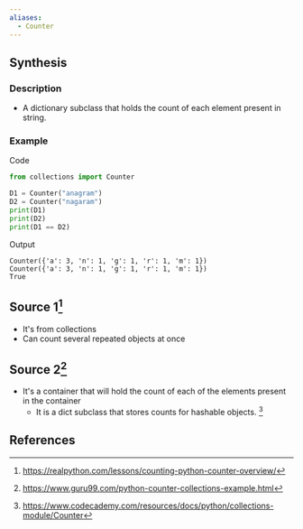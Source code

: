 ```yaml
---
aliases:
  - Counter
---
```

## Synthesis

### Description
- A dictionary subclass that holds the count of each element present in string.
### Example
Code
```python
from collections import Counter

D1 = Counter("anagram")
D2 = Counter("nagaram")
print(D1)
print(D2)
print(D1 == D2)
```
Output
```
Counter({'a': 3, 'n': 1, 'g': 1, 'r': 1, 'm': 1})
Counter({'a': 3, 'n': 1, 'g': 1, 'r': 1, 'm': 1})
True
```
## Source 1[^1]
- It's from collections
- Can count several repeated objects at once

## Source 2[^2]
- It's a container that will hold the count of each of the elements present in the container
	- It is a dict subclass that stores counts for hashable objects. [^3]
## References

[^1]: https://realpython.com/lessons/counting-python-counter-overview/
[^2]: https://www.guru99.com/python-counter-collections-example.html
[^3]: https://www.codecademy.com/resources/docs/python/collections-module/Counter